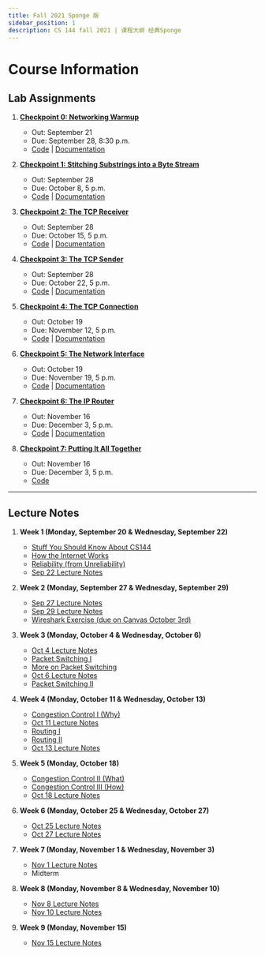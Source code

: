 ```yaml
---
title: Fall 2021 Sponge 版
sidebar_position: 1
description: CS 144 fall 2021 | 课程大纲 经典Sponge
---
```


# Course Information

## Lab Assignments
1. **[Checkpoint 0: Networking Warmup](/resource/cs144/2021fall/lab0.pdf)**  
   - Out: September 21  
   - Due: September 28, 8:30 p.m.  
   - [Code](https://github.com/gene1974/sponge) | [Documentation](./sponge/lab0)  

2. **[Checkpoint 1: Stitching Substrings into a Byte Stream](/resource/cs144/2021fall/lab1.pdf)**  
   - Out: September 28  
   - Due: October 8, 5 p.m.  
   - [Code](https://github.com/gene1974/sponge) | [Documentation](./sponge/lab1)  

3. **[Checkpoint 2: The TCP Receiver](/resource/cs144/2021fall/lab2.pdf)**  
   - Out: September 28  
   - Due: October 15, 5 p.m.  
   - [Code](https://github.com/gene1974/sponge) | [Documentation](./sponge/lab2)  

4. **[Checkpoint 3: The TCP Sender](/resource/cs144/2021fall/lab3.pdf)**  
   - Out: September 28  
   - Due: October 22, 5 p.m.  
   - [Code](https://github.com/gene1974/sponge) | [Documentation](./sponge/lab3)  

5. **[Checkpoint 4: The TCP Connection](/resource/cs144/2021fall/lab4.pdf)**  
   - Out: October 19  
   - Due: November 12, 5 p.m.  
   - [Code](https://github.com/gene1974/sponge) | [Documentation](./sponge/lab4)  

6. **[Checkpoint 5: The Network Interface](/resource/cs144/2021fall/lab5.pdf)**  
   - Out: October 19  
   - Due: November 19, 5 p.m.  
   - [Code](https://github.com/gene1974/sponge) | [Documentation](./sponge/lab5)  

7. **[Checkpoint 6: The IP Router](/resource/cs144/2021fall/lab6.pdf)**  
   - Out: November 16  
   - Due: December 3, 5 p.m.  
   - [Code](https://github.com/gene1974/sponge) | [Documentation](./sponge/lab6)  

8. **[Checkpoint 7: Putting It All Together](/resource/cs144/2021fall/lab7.pdf)**  
   - Out: November 16  
   - Due: December 3, 5 p.m.  
   - [Code](https://github.com/gene1974/sponge)  

---

## Lecture Notes

1. **Week 1 (Monday, September 20 & Wednesday, September 22)**  
   - [Stuff You Should Know About CS144](link-to-week1-stuff)  
   - [How the Internet Works](link-to-week1-how-internet-works)  
   - [Reliability (from Unreliability)](link-to-week1-reliability)  
   - [Sep 22 Lecture Notes](link-to-week1-lecture-notes)  

2. **Week 2 (Monday, September 27 & Wednesday, September 29)**  
   - [Sep 27 Lecture Notes](link-to-week2-lecture-notes1)  
   - [Sep 29 Lecture Notes](link-to-week2-lecture-notes2)  
   - [Wireshark Exercise (due on Canvas October 3rd)](link-to-week2-wireshark-exercise)  

3. **Week 3 (Monday, October 4 & Wednesday, October 6)**  
   - [Oct 4 Lecture Notes](link-to-week3-lecture-notes1)  
   - [Packet Switching I](link-to-week3-packet-switching1)  
   - [More on Packet Switching](link-to-week3-more-packet-switching)  
   - [Oct 6 Lecture Notes](link-to-week3-lecture-notes2)  
   - [Packet Switching II](link-to-week3-packet-switching2)  

4. **Week 4 (Monday, October 11 & Wednesday, October 13)**  
   - [Congestion Control I (Why)](link-to-week4-congestion-control-why)  
   - [Oct 11 Lecture Notes](link-to-week4-lecture-notes1)  
   - [Routing I](link-to-week4-routing1)  
   - [Routing II](link-to-week4-routing2)  
   - [Oct 13 Lecture Notes](link-to-week4-lecture-notes2)  

5. **Week 5 (Monday, October 18)**  
   - [Congestion Control II (What)](link-to-week5-congestion-control-what)  
   - [Congestion Control III (How)](link-to-week5-congestion-control-how)  
   - [Oct 18 Lecture Notes](link-to-week5-lecture-notes)  

6. **Week 6 (Monday, October 25 & Wednesday, October 27)**  
   - [Oct 25 Lecture Notes](link-to-week6-lecture-notes1)  
   - [Oct 27 Lecture Notes](link-to-week6-lecture-notes2)  

7. **Week 7 (Monday, November 1 & Wednesday, November 3)**  
   - [Nov 1 Lecture Notes](link-to-week7-lecture-notes1)  
   - Midterm  

8. **Week 8 (Monday, November 8 & Wednesday, November 10)**  
   - [Nov 8 Lecture Notes](link-to-week8-lecture-notes1)  
   - [Nov 10 Lecture Notes](link-to-week8-lecture-notes2)  

9. **Week 9 (Monday, November 15)**  
   - [Nov 15 Lecture Notes](link-to-week9-lecture-notes)  

